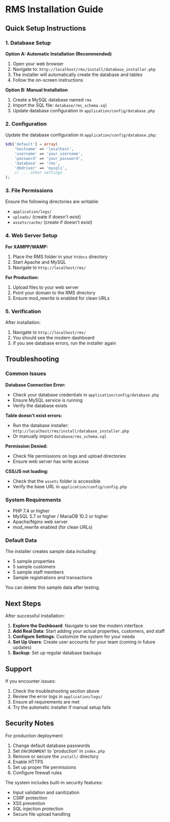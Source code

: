 # RMS Installation Guide

## Quick Setup Instructions

### 1. Database Setup

**Option A: Automatic Installation (Recommended)**
1. Open your web browser
2. Navigate to: `http://localhost/rms/install/database_installer.php`
3. The installer will automatically create the database and tables
4. Follow the on-screen instructions

**Option B: Manual Installation**
1. Create a MySQL database named `rms`
2. Import the SQL file: `database/rms_schema.sql`
3. Update database configuration in `application/config/database.php`

### 2. Configuration

Update the database configuration in `application/config/database.php`:

```php
$db['default'] = array(
    'hostname' => 'localhost',
    'username' => 'your_username',
    'password' => 'your_password',
    'database' => 'rms',
    'dbdriver' => 'mysqli',
    // ... other settings
);
```

### 3. File Permissions

Ensure the following directories are writable:
- `application/logs/`
- `uploads/` (create if doesn't exist)
- `assets/cache/` (create if doesn't exist)

### 4. Web Server Setup

**For XAMPP/WAMP:**
1. Place the RMS folder in your `htdocs` directory
2. Start Apache and MySQL
3. Navigate to `http://localhost/rms/`

**For Production:**
1. Upload files to your web server
2. Point your domain to the RMS directory
3. Ensure mod_rewrite is enabled for clean URLs

### 5. Verification

After installation:
1. Navigate to `http://localhost/rms/`
2. You should see the modern dashboard
3. If you see database errors, run the installer again

## Troubleshooting

### Common Issues

**Database Connection Error:**
- Check your database credentials in `application/config/database.php`
- Ensure MySQL service is running
- Verify the database exists

**Table doesn't exist errors:**
- Run the database installer: `http://localhost/rms/install/database_installer.php`
- Or manually import `database/rms_schema.sql`

**Permission Denied:**
- Check file permissions on logs and upload directories
- Ensure web server has write access

**CSS/JS not loading:**
- Check that the `assets` folder is accessible
- Verify the base URL in `application/config/config.php`

### System Requirements

- PHP 7.4 or higher
- MySQL 5.7 or higher / MariaDB 10.2 or higher
- Apache/Nginx web server
- mod_rewrite enabled (for clean URLs)

### Default Data

The installer creates sample data including:
- 5 sample properties
- 5 sample customers  
- 5 sample staff members
- Sample registrations and transactions

You can delete this sample data after testing.

## Next Steps

After successful installation:

1. **Explore the Dashboard**: Navigate to see the modern interface
2. **Add Real Data**: Start adding your actual properties, customers, and staff
3. **Configure Settings**: Customize the system for your needs
4. **Set Up Users**: Create user accounts for your team (coming in future updates)
5. **Backup**: Set up regular database backups

## Support

If you encounter issues:
1. Check the troubleshooting section above
2. Review the error logs in `application/logs/`
3. Ensure all requirements are met
4. Try the automatic installer if manual setup fails

## Security Notes

For production deployment:
1. Change default database passwords
2. Set `ENVIRONMENT` to 'production' in `index.php`
3. Remove or secure the `install/` directory
4. Enable HTTPS
5. Set up proper file permissions
6. Configure firewall rules

The system includes built-in security features:
- Input validation and sanitization
- CSRF protection
- XSS prevention
- SQL injection protection
- Secure file upload handling